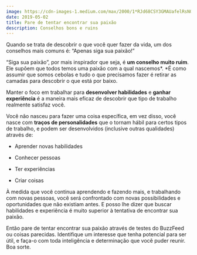 ```yaml
---
image: https://cdn-images-1.medium.com/max/2000/1*RJd68CSY3GMAUafelRsNOw.jpeg
date: 2019-05-02
title: Pare de tentar encontrar sua paixão
description: Conselhos bons e ruins
---
```


Quando se trata de descobrir o que você quer fazer da vida, um dos conselhos mais comuns é: “Apenas siga sua paixão!”

“Siga sua paixão”, por mais inspirador que seja, é **um conselho muito ruim**. Ele supõem que todos temos uma paixão com a qual nascemos*. *É como assumir que somos cebolas e tudo o que precisamos fazer é retirar as camadas para descobrir o que está por baixo.

Manter o foco em trabalhar para **desenvolver habilidades** e **ganhar experiência** é a maneira mais eficaz de descobrir que tipo de trabalho realmente satisfaz você.

Você não nasceu para fazer uma coisa específica, em vez disso, você nasce com **traços de personalidades** que o tornam hábil para certos tipos de trabalho, e podem ser desenvolvidos (inclusive outras qualidades) através de:

* Aprender novas habilidades

* Conhecer pessoas

* Ter experiências

* Criar coisas

À medida que você continua aprendendo e fazendo mais, e trabalhando com novas pessoas, você será confrontado com novas possibilidades e oportunidades que não existiam antes. E posso lhe dizer que buscar habilidades e experiência é muito superior à tentativa de encontrar sua paixão.

Então pare de tentar encontrar sua paixão através de testes do BuzzFeed ou coisas parecidas. Identifique um interesse que tenha potencial para ser útil, e faça-o com toda inteligência e determinação que você puder reunir. Boa sorte.
